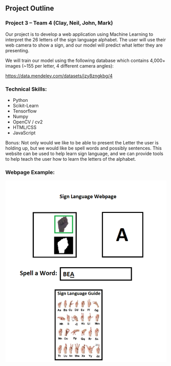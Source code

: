 ## Project Outline

### Project 3 – Team 4 (Clay, Neil, John, Mark)

Our project is to develop a web application using Machine Learning to interpret the 26 letters of the sign language alphabet.  The user will use their web camera to show a sign, and our model will predict what letter they are presenting.

We will train our model using the following database which contains 4,000+ images (~155 per letter, 4 different camera angles):

https://data.mendeley.com/datasets/jzy8zngkbg/4

### Technical Skills:

*	Python
*	Scikit-Learn
*	Tensorflow
*	Numpy
*	OpenCV / cv2
*	HTML/CSS
*	JavaScript

Bonus: Not only would we like to be able to present the Letter the user is holding up, but we would like be spell words and possibly sentences. This website can be used to help learn sign language, and we can provide tools to help teach the user how to learn the letters of the alphabet. 

### Webpage Example:

![Webpage Example](Images/webexample.png)



